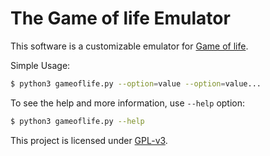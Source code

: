 # The Game of life Emulator
This software is a customizable emulator for [Game of life](https://en.wikipedia.org/wiki/Conway%27s_Game_of_Life).

Simple Usage:

```bash
$ python3 gameoflife.py --option=value --option=value...
```

To see the help and more information, use `--help` option:

```bash
$ python3 gameoflife.py --help
```

This project is licensed under [GPL-v3](LICENSE).
